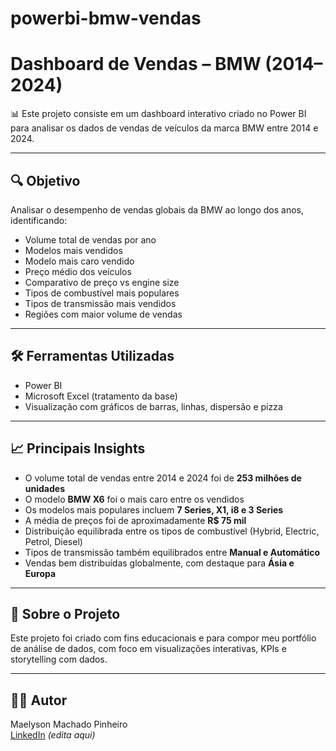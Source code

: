 # powerbi-bmw-vendas

# Dashboard de Vendas – BMW (2014–2024)

📊 Este projeto consiste em um dashboard interativo criado no Power BI para analisar os dados de vendas de veículos da marca BMW entre 2014 e 2024.

---

## 🔍 Objetivo

Analisar o desempenho de vendas globais da BMW ao longo dos anos, identificando:

- Volume total de vendas por ano
- Modelos mais vendidos
- Modelo mais caro vendido
- Preço médio dos veículos
- Comparativo de preço vs engine size
- Tipos de combustível mais populares
- Tipos de transmissão mais vendidos
- Regiões com maior volume de vendas

---

## 🛠️ Ferramentas Utilizadas

- Power BI
- Microsoft Excel (tratamento da base)
- Visualização com gráficos de barras, linhas, dispersão e pizza

---

## 📈 Principais Insights

- O volume total de vendas entre 2014 e 2024 foi de **253 milhões de unidades**
- O modelo **BMW X6** foi o mais caro entre os vendidos
- Os modelos mais populares incluem **7 Series, X1, i8 e 3 Series**
- A média de preços foi de aproximadamente **R$ 75 mil**
- Distribuição equilibrada entre os tipos de combustível (Hybrid, Electric, Petrol, Diesel)
- Tipos de transmissão também equilibrados entre **Manual e Automático**
- Vendas bem distribuídas globalmente, com destaque para **Ásia e Europa**

---

## 🧠 Sobre o Projeto

Este projeto foi criado com fins educacionais e para compor meu portfólio de análise de dados, com foco em visualizações interativas, KPIs e storytelling com dados.

---


## 👨‍💻 Autor

Maelyson Machado Pinheiro  
[LinkedIn](https://www.linkedin.com/in/seu-usuario-aqui/) *(edita aqui)*
